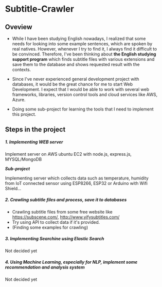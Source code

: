 # Subtitle-Crawler

## Oveview

* While I have been studying English nowadays, I realized that some needs for looking into some example sentences, which are spoken by real natives. However, whenever I try to find it, I always find it difficult to be convinced. Therefore, I've been thinking about **the English studying support program** which finds subtitle files with various extensions and save them to the database and shows requested result with the contexts.

* Since I've never experienced general development project with databases, it would be the great chance for me to start Web Development. I expect that I would be able to work with several web frameworks, libraries, version control tools and cloud services like AWS, Azure.

* Doing some sub-project for learning the tools that I need to implement this project.

  


## Steps in the project

##### 1. Implementing WEB server 

Implement server on AWS ubuntu EC2 with node.js, express.js, MYSQL/MongoDB

***Sub-project*** 

Implementing server which collects data such as temperature, humidity from IoT connected sensor using ESP8266, ESP32 or Arduino with Wifi Shield...

##### 2. Crawling subtitle files and process, save it to databases

* Crawling subtitle files from some free website like https://subscene.com/, http://www.yifysubtitles.com/
* Try using API to collect data if it's provided.
* (Finding some examples for crawling)

##### 3. Implementing Searchine using Elastic Search

Not decided yet

##### 4. Using Machine Learning, especially for NLP, implement some recommendation and analysis system

Not decided yet